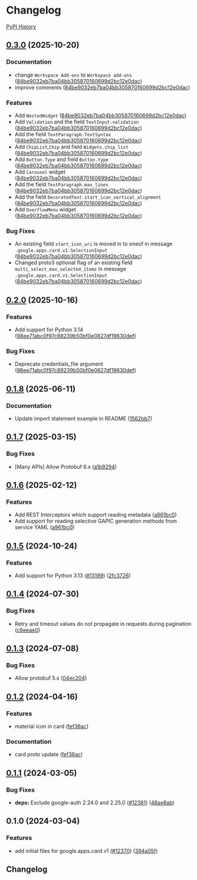 # Changelog

[PyPI History][1]

[1]: https://pypi.org/project/google-apps-card/#history

## [0.3.0](https://github.com/googleapis/google-cloud-python/compare/google-apps-card-v0.2.0...google-apps-card-v0.3.0) (2025-10-20)


### Documentation

* change `Workspace Add-ons` to `Workspace add-ons`  ([84be9032eb7ba04bb305870160699d2bc12e0dac](https://github.com/googleapis/google-cloud-python/commit/84be9032eb7ba04bb305870160699d2bc12e0dac))
* improve comments  ([84be9032eb7ba04bb305870160699d2bc12e0dac](https://github.com/googleapis/google-cloud-python/commit/84be9032eb7ba04bb305870160699d2bc12e0dac))


### Features

* Add `NestedWidget`  ([84be9032eb7ba04bb305870160699d2bc12e0dac](https://github.com/googleapis/google-cloud-python/commit/84be9032eb7ba04bb305870160699d2bc12e0dac))
* Add `Validation` and the field `TextInput.validation`  ([84be9032eb7ba04bb305870160699d2bc12e0dac](https://github.com/googleapis/google-cloud-python/commit/84be9032eb7ba04bb305870160699d2bc12e0dac))
* Add the field `TextParagraph.TextSyntax`  ([84be9032eb7ba04bb305870160699d2bc12e0dac](https://github.com/googleapis/google-cloud-python/commit/84be9032eb7ba04bb305870160699d2bc12e0dac))
* Add `ChipList`,`Chip` and field `Widgets.chip_list`  ([84be9032eb7ba04bb305870160699d2bc12e0dac](https://github.com/googleapis/google-cloud-python/commit/84be9032eb7ba04bb305870160699d2bc12e0dac))
* Add `Button.Type` and field `Button.type`  ([84be9032eb7ba04bb305870160699d2bc12e0dac](https://github.com/googleapis/google-cloud-python/commit/84be9032eb7ba04bb305870160699d2bc12e0dac))
* Add `Carousel` widget  ([84be9032eb7ba04bb305870160699d2bc12e0dac](https://github.com/googleapis/google-cloud-python/commit/84be9032eb7ba04bb305870160699d2bc12e0dac))
* Add the field `TextParagraph.max_lines`  ([84be9032eb7ba04bb305870160699d2bc12e0dac](https://github.com/googleapis/google-cloud-python/commit/84be9032eb7ba04bb305870160699d2bc12e0dac))
* Add the field `DecoratedText.start_icon_vertical_alignment`  ([84be9032eb7ba04bb305870160699d2bc12e0dac](https://github.com/googleapis/google-cloud-python/commit/84be9032eb7ba04bb305870160699d2bc12e0dac))
* Add `OverflowMenu` widget  ([84be9032eb7ba04bb305870160699d2bc12e0dac](https://github.com/googleapis/google-cloud-python/commit/84be9032eb7ba04bb305870160699d2bc12e0dac))


### Bug Fixes

* An existing field `start_icon_uri` is moved in to oneof in message `.google.apps.card.v1.SelectionInput`  ([84be9032eb7ba04bb305870160699d2bc12e0dac](https://github.com/googleapis/google-cloud-python/commit/84be9032eb7ba04bb305870160699d2bc12e0dac))
* Changed proto3 optional flag of an existing field `multi_select_max_selected_items` in message `.google.apps.card.v1.SelectionInput`  ([84be9032eb7ba04bb305870160699d2bc12e0dac](https://github.com/googleapis/google-cloud-python/commit/84be9032eb7ba04bb305870160699d2bc12e0dac))

## [0.2.0](https://github.com/googleapis/google-cloud-python/compare/google-apps-card-v0.1.8...google-apps-card-v0.2.0) (2025-10-16)


### Features

* Add support for Python 3.14  ([98ee71abc0f97c88239b50bf0e0827df19630def](https://github.com/googleapis/google-cloud-python/commit/98ee71abc0f97c88239b50bf0e0827df19630def))


### Bug Fixes

* Deprecate credentials_file argument  ([98ee71abc0f97c88239b50bf0e0827df19630def](https://github.com/googleapis/google-cloud-python/commit/98ee71abc0f97c88239b50bf0e0827df19630def))

## [0.1.8](https://github.com/googleapis/google-cloud-python/compare/google-apps-card-v0.1.7...google-apps-card-v0.1.8) (2025-06-11)


### Documentation

* Update import statement example in README ([1562bb7](https://github.com/googleapis/google-cloud-python/commit/1562bb740c7cd56179e52185dde3c32af861de5e))

## [0.1.7](https://github.com/googleapis/google-cloud-python/compare/google-apps-card-v0.1.6...google-apps-card-v0.1.7) (2025-03-15)


### Bug Fixes

* [Many APIs] Allow Protobuf 6.x ([a1b9294](https://github.com/googleapis/google-cloud-python/commit/a1b9294d0bf6e27c2a951d6df7faf7807dc5420b))

## [0.1.6](https://github.com/googleapis/google-cloud-python/compare/google-apps-card-v0.1.5...google-apps-card-v0.1.6) (2025-02-12)


### Features

* Add REST Interceptors which support reading metadata ([a961bc0](https://github.com/googleapis/google-cloud-python/commit/a961bc029201b72fc4923490aeb3d82781853e6a))
* Add support for reading selective GAPIC generation methods from service YAML ([a961bc0](https://github.com/googleapis/google-cloud-python/commit/a961bc029201b72fc4923490aeb3d82781853e6a))

## [0.1.5](https://github.com/googleapis/google-cloud-python/compare/google-apps-card-v0.1.4...google-apps-card-v0.1.5) (2024-10-24)


### Features

* Add support for Python 3.13 ([#13199](https://github.com/googleapis/google-cloud-python/issues/13199)) ([2fc3726](https://github.com/googleapis/google-cloud-python/commit/2fc372685731141ca1ed2a917dd18bacd79db88e))

## [0.1.4](https://github.com/googleapis/google-cloud-python/compare/google-apps-card-v0.1.3...google-apps-card-v0.1.4) (2024-07-30)


### Bug Fixes

* Retry and timeout values do not propagate in requests during pagination ([c6eeae0](https://github.com/googleapis/google-cloud-python/commit/c6eeae00de802d98badd3de879ce5e870ba60a3a))

## [0.1.3](https://github.com/googleapis/google-cloud-python/compare/google-apps-card-v0.1.2...google-apps-card-v0.1.3) (2024-07-08)


### Bug Fixes

* Allow protobuf 5.x ([04ec204](https://github.com/googleapis/google-cloud-python/commit/04ec2046ed11c690273912e1bb6220823c7dd7c0))

## [0.1.2](https://github.com/googleapis/google-cloud-python/compare/google-apps-card-v0.1.1...google-apps-card-v0.1.2) (2024-04-16)


### Features

* material icon in card ([fef36ac](https://github.com/googleapis/google-cloud-python/commit/fef36ac0532b145665c4e53c18d04058c4295d74))


### Documentation

* card proto update ([fef36ac](https://github.com/googleapis/google-cloud-python/commit/fef36ac0532b145665c4e53c18d04058c4295d74))

## [0.1.1](https://github.com/googleapis/google-cloud-python/compare/google-apps-card-v0.1.0...google-apps-card-v0.1.1) (2024-03-05)


### Bug Fixes

* **deps:** Exclude google-auth 2.24.0 and 2.25.0 ([#12381](https://github.com/googleapis/google-cloud-python/issues/12381)) ([48ae8ab](https://github.com/googleapis/google-cloud-python/commit/48ae8aba7ec71a382e001b3a659022f942c3b436))

## 0.1.0 (2024-03-04)


### Features

* add initial files for google.apps.card.v1 ([#12370](https://github.com/googleapis/google-cloud-python/issues/12370)) ([394a05f](https://github.com/googleapis/google-cloud-python/commit/394a05fe2b3d2582c4f161efc574fe8e1625c913))

## Changelog
